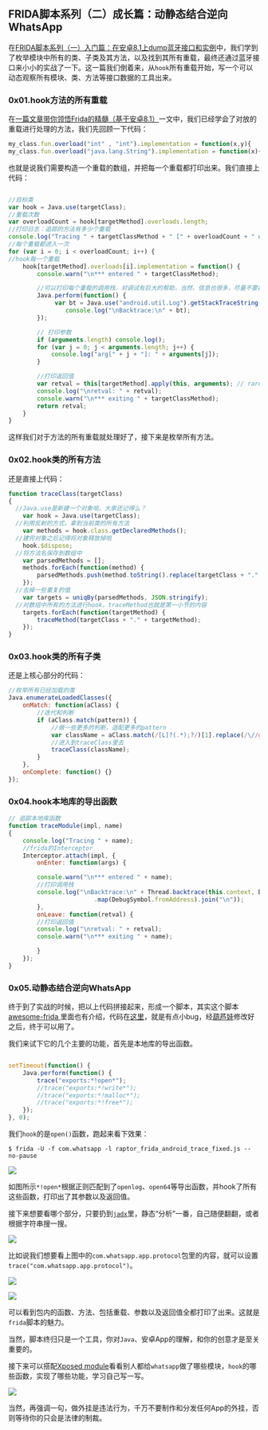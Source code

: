 ## FRIDA脚本系列（二）成长篇：动静态结合逆向WhatsApp

在[FRIDA脚本系列（一）入门篇：在安卓8.1上dump蓝牙接口和实例](https://www.anquanke.com/post/id/168152)中，我们学到了枚举模块中所有的类、子类及其方法，以及找到其所有重载，最终还通过蓝牙接口来小小的实战了一下。这一篇我们倒着来，从`hook`所有重载开始，写一个可以动态观察所有模块、类、方法等接口数据的工具出来。

### 0x01.hook方法的所有重载

在[一篇文章带你领悟Frida的精髓（基于安卓8.1）](https://github.com/hookmaster/frida-all-in-one/blob/master/03.%E5%9F%BA%E6%9C%AC%E6%A1%88%E4%BE%8B%E4%B8%8A%E6%89%8B/%E4%B8%80%E7%AF%87%E6%96%87%E7%AB%A0%E5%B8%A6%E4%BD%A0%E9%A2%86%E6%82%9FFrida%E7%9A%84%E7%B2%BE%E9%AB%93(%E5%9F%BA%E4%BA%8E%E5%AE%89%E5%8D%938.1)/READMD.md)一文中，我们已经学会了对放的重载进行处理的方法，我们先回顾一下代码：

```js
my_class.fun.overload("int" , "int").implementation = function(x,y){
my_class.fun.overload("java.lang.String").implementation = function(x){
```

也就是说我们需要构造一个重载的数组，并把每一个重载都打印出来。我们直接上代码：


```js

//目标类
var hook = Java.use(targetClass);
//重载次数
var overloadCount = hook[targetMethod].overloads.length;
//打印日志：追踪的方法有多少个重载
console.log("Tracing " + targetClassMethod + " [" + overloadCount + " overload(s)]");
//每个重载都进入一次
for (var i = 0; i < overloadCount; i++) {
//hook每一个重载
	hook[targetMethod].overloads[i].implementation = function() {
		console.warn("\n*** entered " + targetClassMethod);

		//可以打印每个重载的调用栈，对调试有巨大的帮助，当然，信息也很多，尽量不要打印，除非分析陷入僵局
		Java.perform(function() {
		     var bt = Java.use("android.util.Log").getStackTraceString(Java.use("java.lang.Exception").$new());
		        console.log("\nBacktrace:\n" + bt);
		});   

		// 打印参数
		if (arguments.length) console.log();
		for (var j = 0; j < arguments.length; j++) {
			console.log("arg[" + j + "]: " + arguments[j]);
		}

		//打印返回值
		var retval = this[targetMethod].apply(this, arguments); // rare crash (Frida bug?)
		console.log("\nretval: " + retval);
		console.warn("\n*** exiting " + targetClassMethod);
		return retval;
	}
}
```

这样我们对于方法的所有重载就处理好了，接下来是枚举所有方法。

### 0x02.hook类的所有方法

还是直接上代码：

```js
function traceClass(targetClass)
{
  //Java.use是新建一个对象哈，大家还记得么？
	var hook = Java.use(targetClass);
  //利用反射的方式，拿到当前类的所有方法
	var methods = hook.class.getDeclaredMethods();
  //建完对象之后记得将对象释放掉哈
	hook.$dispose;
  //将方法名保存到数组中
	var parsedMethods = [];
	methods.forEach(function(method) {
		parsedMethods.push(method.toString().replace(targetClass + ".", "TOKEN").match(/\sTOKEN(.*)\(/)[1]);
	});
  //去掉一些重复的值
	var targets = uniqBy(parsedMethods, JSON.stringify);
  //对数组中所有的方法进行hook，traceMethod也就是第一小节的内容
	targets.forEach(function(targetMethod) {
		traceMethod(targetClass + "." + targetMethod);
	});
}
```

### 0x03.hook类的所有子类

还是上核心部分的代码：

```js
//枚举所有已经加载的类
Java.enumerateLoadedClasses({
	onMatch: function(aClass) {
		//迭代和判断
		if (aClass.match(pattern)) {
			//做一些更多的判断，适配更多的pattern
			var className = aClass.match(/[L]?(.*);?/)[1].replace(/\//g, ".");
			//进入到traceClass里去
			traceClass(className);
		}
	},
	onComplete: function() {}
});
```

### 0x04.hook本地库的导出函数

```js
// 追踪本地库函数
function traceModule(impl, name)
{
	console.log("Tracing " + name);
	//frida的Interceptor
	Interceptor.attach(impl, {
		onEnter: function(args) {

		console.warn("\n*** entered " + name);
		//打印调用栈
		console.log("\nBacktrace:\n" + Thread.backtrace(this.context, Backtracer.ACCURATE)
						.map(DebugSymbol.fromAddress).join("\n"));
		},
		onLeave: function(retval) {
		//打印返回值
		console.log("\nretval: " + retval);
		console.warn("\n*** exiting " + name);

		}
	});
}
```

### 0x05.动静态结合逆向WhatsApp

终于到了实战的时候，把以上代码拼接起来，形成一个脚本，其实这个脚本[awesome-frida
](https://github.com/dweinstein/awesome-frida)里面也有介绍，代码在[这里](https://github.com/0xdea/frida-scripts/blob/master/raptor_frida_android_trace.js)，就是有点小bug，经[葫芦娃](https://github.com/hookmaster/frida-all-in-one)修改好之后，终于可以用了。

我们来试下它的几个主要的功能，首先是本地库的导出函数。

```js

setTimeout(function() {
	Java.perform(function() {
		trace("exports:*!open*");
		//trace("exports:*!write*");
		//trace("exports:*!malloc*");
		//trace("exports:*!free*");
	});
}, 0);
```

我们`hook`的是`open()`函数，跑起来看下效果：

```
$ frida -U -f com.whatsapp -l raptor_frida_android_trace_fixed.js --no-pause
```

![](https://ws3.sinaimg.cn/large/006tNc79ly1fyzhv9riqmj30eu0ji0va.jpg)

如图所示`*!open*`根据正则匹配到了`openlog`、`open64`等导出函数，并hook了所有这些函数，打印出了其参数以及返回值。

接下来想要看哪个部分，只要扔到[`jadx`](https://github.com/skylot/jadx)里，静态“分析”一番，自己随便翻翻，或者根据字符串搜一搜。

![](https://ws4.sinaimg.cn/large/006tNc79ly1fyzhvfoq0nj30k40bdtb8.jpg)

比如说我们想要看上图中的`com.whatsapp.app.protocol`包里的内容，就可以设置`trace("com.whatsapp.app.protocol")`。

![](https://ws4.sinaimg.cn/large/006tNc79ly1fyzhvkw32nj30g50c3wga.jpg)

![](https://ws2.sinaimg.cn/large/006tNc79ly1fyzhvp30yej30kp0ajq4c.jpg)

可以看到包内的函数、方法、包括重载、参数以及返回值全都打印了出来。这就是`frida`脚本的魅力。

当然，脚本终归只是一个工具，你对`Java`、安卓App的理解，和你的创意才是至关重要的。

接下来可以搭配[Xposed module](https://repo.xposed.info/module-overview)看看别人都给`whatsapp`做了哪些模块，`hook`的哪些函数，实现了哪些功能，学习自己写一写。

![](https://ws4.sinaimg.cn/large/006tNc79ly1fyzhvsr0imj30q10lxq6z.jpg)

当然，再强调一句，做外挂是违法行为，千万不要制作和分发任何App的外挂，否则等待你的只会是法律的制裁。

